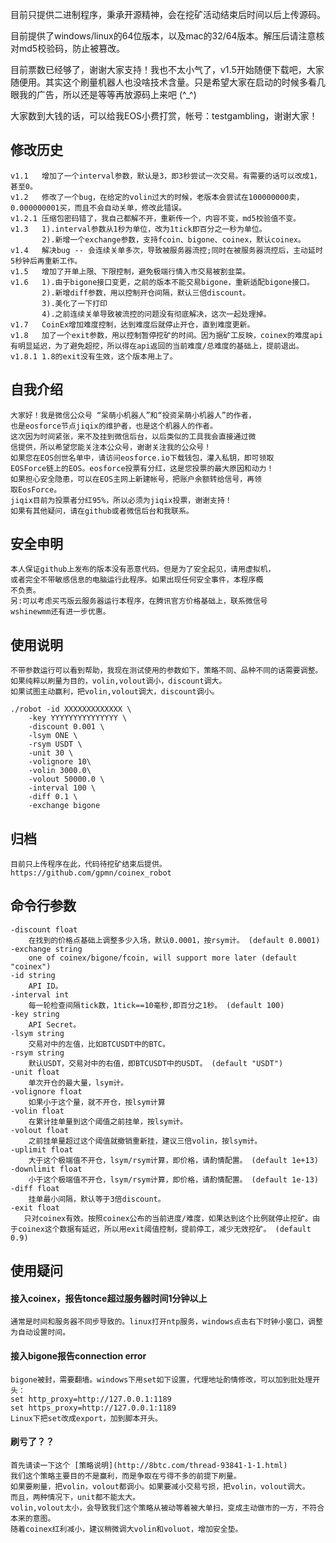 目前只提供二进制程序，秉承开源精神，会在挖矿活动结束后时间以后上传源码。

目前提供了windows/linux的64位版本，以及mac的32/64版本。解压后请注意核对md5校验码，防止被篡改。  

目前票数已经够了，谢谢大家支持！我也不太小气了，v1.5开始随便下载吧，大家随便用。其实这个刷量机器人也没啥技术含量。只是希望大家在启动的时候多看几眼我的广告，所以还是等等再放源码上来吧 (^_^)

大家数到大钱的话，可以给我EOS小费打赏，帐号：testgambling，谢谢大家！

## 修改历史  

	v1.1   增加了一个interval参数，默认是3，即3秒尝试一次交易。有需要的话可以改成1，甚至0。  
	v1.2   修改了一个bug，在给定的volin过大的时候，老版本会尝试在100000000卖，0.000000001买，而且不会自动关单，修改此错误。 
	v1.2.1 压缩包密码错了，我自己都解不开，重新传一个，内容不变，md5校验值不变。
	v1.3   1).interval参数从1秒为单位，改为1tick即百分之一秒为单位。
	       2).新增一个exchange参数，支持fcoin、bigone、coinex，默认coinex。  
	v1.4   解决bug -- 会连续关单多次，导致被服务器流控;同时在被服务器流控后，主动延时5秒钟后再重新工作。
	v1.5   增加了开单上限、下限控制，避免极端行情入市交易被割韭菜。  
	v1.6   1).由于bigone接口变更，之前的版本不能交易bigone，重新适配bigone接口。  
	       2).新增diff参数，用以控制开仓间隔，默认三倍discount。  
	       3).美化了一下打印  
	       4).之前连续关单导致被流控的问题没有彻底解决，这次一起处理掉。  
	v1.7   CoinEx增加难度控制，达到难度后就停止开仓，直到难度更新。
	v1.8   加了一个exit参数，用以控制暂停挖矿的时间。因为据矿工反映，coinex的难度api有明显延迟，为了避免超挖，所以得在api返回的当前难度/总难度的基础上，提前退出。
	v1.8.1 1.8的exit没有生效，这个版本用上了。

## 自我介绍  

	大家好！我是微信公众号 “呆萌小机器人”和“投资呆萌小机器人”的作者，  
	也是eosforce节点jiqix的维护者，也是这个机器人的作者。  
	这次因为时间紧张，来不及挂到微信后台，以后类似的工具我会直接通过微
	信提供，所以希望您能关注本公众号，谢谢关注我的公众号！  
	如果您在EOS创世名单中，请访问eosforce.io下载钱包，灌入私钥，即可领取
	EOSForce链上的EOS。eosforce投票有分红，这是您投票的最大原因和动力！
	如果担心安全隐患，可以在EOS主网上新建帐号，把账户余额转给信号，再领
	取EosForce。  
	jiqix目前为投票者分红95%，所以必须为jiqix投票，谢谢支持！  
	如果有其他疑问，请在github或者微信后台和我联系。  
	
## 安全申明  

	本人保证github上发布的版本没有恶意代码。但是为了安全起见，请用虚拟机，
	或者完全不带敏感信息的电脑运行此程序。如果出现任何安全事件，本程序概
	不负责。  
	另:可以考虑买丐版云服务器运行本程序，在腾讯官方价格基础上，联系微信号
	wshinewmm还有进一步优惠。  
	
## 使用说明  

    不带参数运行可以看到帮助，我现在测试使用的参数如下，策略不同、品种不同的话需要调整。  
    如果纯粹以刷量为目的，volin,volout调小，discount调大。  
    如果试图主动赢利，把volin,volout调大，discount调小。  
    
    ./robot -id XXXXXXXXXXXXX \
        -key YYYYYYYYYYYYYYY \
        -discount 0.001 \
        -lsym ONE \
        -rsym USDT \
        -unit 30 \
        -volignore 10\
        -volin 3000.0\
        -volout 50000.0 \
        -interval 100 \
        -diff 0.1 \
        -exchange bigone

   
## 归档  

    目前只上传程序在此，代码待挖矿结束后提供。  
    https://github.com/gpmn/coinex_robot  
    
## 命令行参数  

    -discount float    
        在找到的价格点基础上调整多少入场，默认0.0001，按rsym计。 (default 0.0001)  
    -exchange string  
        one of coinex/bigone/fcoin, will support more later (default "coinex")  
    -id string  
        API ID。  
    -interval int  
        每一轮检查间隔tick数，1tick==10毫秒,即百分之1秒。 (default 100)    
    -key string  
        API Secret。  
    -lsym string  
        交易对中的左值，比如BTCUSDT中的BTC。  
    -rsym string  
        默认USDT，交易对中的右值，即BTCUSDT中的USDT。 (default "USDT")  
    -unit float  
        单次开仓的最大量，lsym计。  
    -volignore float  
        如果小于这个量，就不开仓，按lsym计算  
    -volin float  
        在累计挂单量到这个阈值之前挂单，按lsym计。  
    -volout float  
        之前挂单量超过这个阈值就撤销重新挂，建议三倍volin，按lsym计。  
    -uplimit float
        大于这个极端值不开仓，lsym/rsym计算，即价格，请酌情配置。 (default 1e+13)
    -downlimit float
        小于这个极端值不开仓，lsym/rsym计算，即价格，请酌情配置。 (default 1e-13)
    -diff float
        挂单最小间隔，默认等于3倍discount。  
    -exit float
       只对coinex有效。按照coinex公布的当前进度/难度，如果达到这个比例就停止挖矿。由于coinex这个数据有延迟，所以用exit阈值控制，提前停工，减少无效挖矿。 (default 0.9)


## 使用疑问  

#### 接入coinex，报告tonce超过服务器时间1分钟以上  
    通常是时间和服务器不同步导致的。linux打开ntp服务，windows点击右下时钟小窗口，调整为自动设置时间。  
    
 #### 接入bigone报告connection error  
    bigone被封，需要翻墙。windows下用set如下设置，代理地址酌情修改，可以加到批处理开头：  
    set http_proxy=http://127.0.0.1:1189  
    set https_proxy=http://127.0.0.1:1189  
    Linux下把set改成export，加到脚本开头。  
    
 #### 刷亏了？？  
    首先请读一下这个 [策略说明](http://8btc.com/thread-93841-1-1.html)  
    我们这个策略主要目的不是赢利，而是争取在亏得不多的前提下刷量。  
    如果要刷量，把volin，volout都调小。如果要减小交易亏损，把volin，volout调大。  
    而且，两种情况下，unit都不能太大。  
    volin,volout太小，会导致我们这个策略从被动等着被大单扫，变成主动做市的一方，不符合本来的意图。  
    随着coinex红利减小，建议稍微调大volin和voluot，增加安全垫。  


